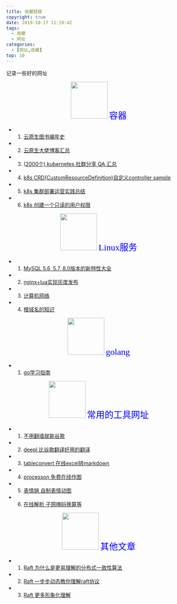 ```yaml
---
title: 收藏链接
copyright: true
date: 2019-10-17 11:19:42
tags:
  - 收藏
  - 网址
categories:
  - [网址,收藏]
top: 10
---
```

记录一些好的网址
<!-- more -->
   
<center>
<img src="http://zhangzw001.github.io/images/dockerniu.jpeg" width = "100" height = "100" style="border: 0"/>
<font color="blue" face="黑体" size=5> 容器 </font>
</center>

- 1. [云原生图书编年史](https://jimmysong.io/cloud-native/memo/books/)
- 2. [云原生大佬博客汇总](https://zhangzw001.github.io/2019/10/12/13-%E4%BA%91%E5%8E%9F%E7%94%9F%E5%8D%9A%E5%AE%A2%E6%B1%87%E6%80%BB/)
- 3. [(2000个) kubernetes 社群分享 QA 汇总](https://muzi502.github.io/archives/kubernetes-QA.html)
- 4. [k8s CRD(CustomResourceDefinition)自定义controller sample](https://github.com/kubernetes/sample-controller/blob/master/README.md)
- 5. [k8s 集群部署运营实践总结](https://jeremy-xu.oschina.io/2019/11/kubernetes%E9%9B%86%E7%BE%A4%E9%83%A8%E7%BD%B2%E8%BF%90%E8%90%A5%E5%AE%9E%E8%B7%B5%E6%80%BB%E7%BB%93/)
- 6. [k8s 创建一个只读的用户权限](http://www.huilog.com/?p=1173)



<center>
<img src="http://zhangzw001.github.io/images/dockerniu.jpeg" width = "100" height = "100" style="border: 0"/>
<font color="blue" face="黑体" size=5> Linux服务 </font>
</center>

- 1. [MySQL 5.6, 5.7, 8.0版本的新特性大全](https://www.linuxidc.com/Linux/2019-09/160664.htm)
- 2. [nginx+lua实现灰度发布](https://i4t.com/4070.html)
- 3. [计算机网络](https://github.com/CavsZhouyou/Front-End-Interview-Notebook/blob/master/%E8%AE%A1%E7%AE%97%E6%9C%BA%E7%BD%91%E7%BB%9C/%E8%AE%A1%E7%AE%97%E6%9C%BA%E7%BD%91%E7%BB%9C.md)
- 4. [根域名的知识](http://www.ruanyifeng.com/blog/2018/05/root-domain.html)

<center>
<img src="http://zhangzw001.github.io/images/dockerniu.jpeg" width = "100" height = "100" style="border: 0"/>
<font color="blue" face="黑体" size=5> golang </font>
</center>


- 1. [go学习指南](https://www.zhihu.com/question/30461290)


<center>
<img src="http://zhangzw001.github.io/images/dockerniu.jpeg" width = "100" height = "100" style="border: 0"/>
<font color="blue" face="黑体" size=5> 常用的工具网址 </font>
</center>

- 1. [不用翻墙就能谷歌](https://google.fuckcloudnative.io/)
- 2. [deepl 比谷歌翻译好用的翻译](https://www.deepl.com/translator)
- 3. [tableconvert 在线excel转markdown](https://tableconvert.com/)
- 4. [processon 免费在线作图](https://www.processon.com/;jsessionid=F837B3EA415204DD1285A90441329673.jvm1)
- 5. [表情锅 自制表情动图](https://app.xuty.tk/static/app/index.html)
- 6. [在线解析 子网掩码换算等](https://www.sojson.com/convert/subnetmask.html)



<center>
<img src="http://zhangzw001.github.io/images/dockerniu.jpeg" width = "100" height = "100" style="border: 0"/>
<font color="blue" face="黑体" size=5> 其他文章 </font>
</center>

- 1. [Raft 为什么是更易理解的分布式一致性算法](https://www.cnblogs.com/mindwind/p/5231986.html)
- 2. [Raft 一步步动态教你理解raft协议](http://thesecretlivesofdata.com/raft/)
- 3. [Raft 更多形象化理解](https://raft.github.io/)
